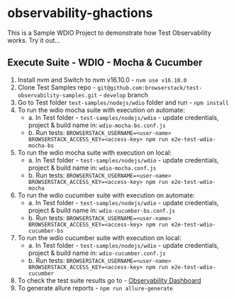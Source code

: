 # observability-ghactions
This is a Sample WDIO Project to demonstrate how Test Observability works. Try it out...

## Execute Suite - WDIO - Mocha & Cucumber
1. Install nvm and Switch to nvm v16.10.0 - ```nvm use v16.10.0```
2. Clone Test Samples repo - ```git@github.com:browserstack/test-observability-samples.git``` - ```develop``` branch
3. Go to Test folder ```test-samples/nodejs/wdio``` folder and run - ```npm install```
4. To run the wdio mocha suite with execution on automate: 
    - a. In Test folder - ```test-samples/nodejs/wdio``` - update credentials,  project & build name in: ```wdio-mocha-bs.conf.js```
    - b. Run tests: ```BROWSERSTACK_USERNAME=<user-name> BROWSERSTACK_ACCESS_KEY=<access-key> npm run e2e-test-wdio-mocha-bs```
5. To run the wdio mocha suite with execution on local: 
    - a. In Test folder - ```test-samples/nodejs/wdio``` - update credentials,  project & build name in: ```wdio-mocha.conf.js```
    - b. Run tests: ```BROWSERSTACK_USERNAME=<user-name> BROWSERSTACK_ACCESS_KEY=<access-key> npm run e2e-test-wdio-mocha```
6. To run the wdio cucumber suite with execution on automate:
    - a. In Test folder - ```test-samples/nodejs/wdio``` - update credentials,  project & build name in: ```wdio-cucumber-bs.conf.js```
    - b. Run tests: ```BROWSERSTACK_USERNAME=<user-name> BROWSERSTACK_ACCESS_KEY=<access-key> npm run e2e-test-wdio-cucumber-bs```
7. To run the wdio cucumber suite with execution on local:
    - a. In Test folder - ```test-samples/nodejs/wdio``` - update credentials,  project & build name in: ```wdio-cucumber.conf.js```
    - b. Run tests: ```BROWSERSTACK_USERNAME=<user-name> BROWSERSTACK_ACCESS_KEY=<access-key> npm run e2e-test-wdio-cucumber```
8. To check the test suite results go to - [Observability Dashboard](https://observability.browserstack.com/) 
9. To generate allure reports - ```npm run allure-generate```

